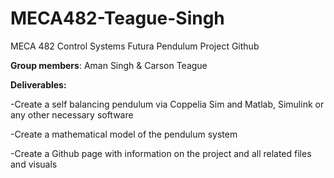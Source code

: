# MECA482-Teague-Singh
MECA 482 Control Systems Futura Pendulum Project Github

**Group members**: Aman Singh & Carson Teague

**Deliverables:**

-Create a self balancing pendulum via Coppelia Sim and Matlab, Simulink or any other necessary software

-Create a mathematical model of the pendulum system

-Create a Github page with information on the project and all related files and visuals 
